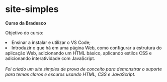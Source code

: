 # site-simples

<b>Curso da Bradesco</b>

Objetivo do curso:<br>
<li>Ensinar a instalar e utilizar o VS Code;</li>
<li>Introduzir o que há em uma página Web, como configurar a estrutura do aplicação Web, adicionando um HTML básico, aplicando estilos CSS e adicionando interatividade com JavaScript.</li>
<br>
<em>Foi criado um site simples de prova de conceito para demonstrar o suporte para temas claros e escuros usando HTML, CSS e JavaScript.</em>
